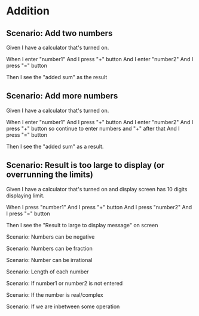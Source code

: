 # Addition

## Scenario: Add two numbers
  
  Given I have a calculator that's turned on.

  When I enter "number1"
  And I press "+" button
  And I enter "number2"
  And I press "=" button
  
  Then I see the "added sum" as the result

## Scenario: Add more numbers

  Given I have a calculator that's turned on.

  When I enter "number1"
  And I press "+" button
  And I enter "number2"
  And I press "+" button
  so continue to enter numbers and "+" after that
  And I press "=" button
  
  Then I see the "added sum" as a result.
 
## Scenario: Result is too large to display (or overrunning the limits)

  Given I have a calculator that's turned on
  and display screen has 10 digits displaying limit.
  
  When I press "number1"
  And I press "+" button
  And I press "number2"
  And I press "=" button
  
  Then I see the "Result to large to display message" on screen
  
Scenario: Numbers can be negative

Scenario: Numbers can be fraction

Scenario: Number can be irrational

Scenario: Length of each number

Scenario: If number1 or number2 is not entered

Scenario: If the number is real/complex

Scenario: If we are inbetween some operation
